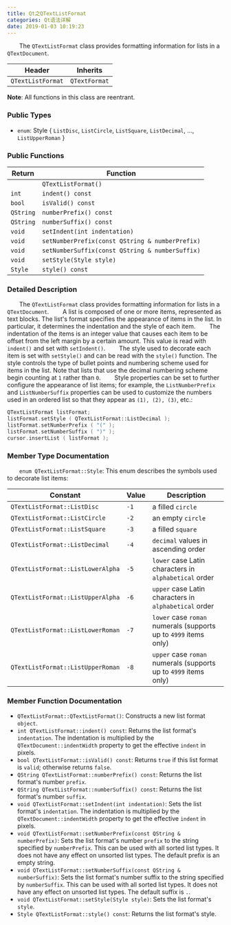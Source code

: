 ```yaml
---
title: Qt之QTextListFormat
categories: Qt语法详解
date: 2019-01-03 10:19:23
---
```

&emsp;&emsp;The `QTextListFormat` class provides formatting information for lists in a `QTextDocument`.<!--more-->

Header            | Inherits
------------------|--------------
`QTextListFormat` | `QTextFormat`

**Note**: All functions in this class are reentrant.

### Public Types

- `enum`: Style { `ListDisc`, `ListCircle`, `ListSquare`, `ListDecimal`, ..., `ListUpperRoman` }

### Public Functions

Return    | Function
----------|-----------
          | `QTextListFormat()`
`int`     | `indent() const`
`bool`    | `isValid() const`
`QString` | `numberPrefix() const`
`QString` | `numberSuffix() const`
`void`    | `setIndent(int indentation)`
`void`    | `setNumberPrefix(const QString & numberPrefix)`
`void`    | `setNumberSuffix(const QString & numberSuffix)`
`void`    | `setStyle(Style style)`
`Style`   | `style() const`

### Detailed Description

&emsp;&emsp;The `QTextListFormat` class provides formatting information for lists in a `QTextDocument`.
&emsp;&emsp;A list is composed of one or more items, represented as text blocks. The list's format specifies the appearance of items in the list. In particular, it determines the indentation and the style of each item.
&emsp;&emsp;The indentation of the items is an integer value that causes each item to be offset from the left margin by a certain amount. This value is read with `indent()` and set with `setIndent()`.
&emsp;&emsp;The style used to decorate each item is set with `setStyle()` and can be read with the `style()` function. The style controls the type of bullet points and numbering scheme used for items in the list. Note that lists that use the decimal numbering scheme begin counting at `1` rather than `0`.
&emsp;&emsp;Style properties can be set to further configure the appearance of list items; for example, the `ListNumberPrefix` and `ListNumberSuffix` properties can be used to customize the numbers used in an ordered list so that they appear as `(1), (2), (3)`, etc.:

``` cpp
QTextListFormat listFormat;
listFormat.setStyle ( QTextListFormat::ListDecimal );
listFormat.setNumberPrefix ( "(" );
listFormat.setNumberSuffix ( ")" );
cursor.insertList ( listFormat );
```

### Member Type Documentation

&emsp;&emsp;`enum QTextListFormat::Style`: This enum describes the symbols used to decorate list items:

Constant                          | Value | Description
----------------------------------|-------|-------------
`QTextListFormat::ListDisc`       | `-1`  | a filled `circle`
`QTextListFormat::ListCircle`     | `-2`  | an empty `circle`
`QTextListFormat::ListSquare`     | `-3`  | a filled `square`
`QTextListFormat::ListDecimal`    | `-4`  | `decimal` values in ascending order
`QTextListFormat::ListLowerAlpha` | `-5`  | `lower` case Latin characters in `alphabetical` order
`QTextListFormat::ListUpperAlpha` | `-6`  | `upper` case Latin characters in `alphabetical` order
`QTextListFormat::ListLowerRoman` | `-7`  | `lower` case `roman` numerals (supports up to `4999` items only)
`QTextListFormat::ListUpperRoman` | `-8`  | `upper` case `roman` numerals (supports up to `4999` items only)

### Member Function Documentation

- `QTextListFormat::QTextListFormat()`: Constructs a new list format `object`.
- `int QTextListFormat::indent() const`: Returns the list format's `indentation`. The indentation is multiplied by the `QTextDocument::indentWidth` property to get the effective `indent` in pixels.
- `bool QTextListFormat::isValid() const`: Returns `true` if this list format is `valid`; otherwise returns `false`.
- `QString QTextListFormat::numberPrefix() const`: Returns the list format's number `prefix`.
- `QString QTextListFormat::numberSuffix() const`: Returns the list format's number `suffix`.
- `void QTextListFormat::setIndent(int indentation)`: Sets the list format's `indentation`. The indentation is multiplied by the `QTextDocument::indentWidth` property to get the effective `indent` in pixels.
- `void QTextListFormat::setNumberPrefix(const QString & numberPrefix)`: Sets the list format's number `prefix` to the string specified by `numberPrefix`. This can be used with all sorted list types. It does not have any effect on unsorted list types. The default prefix is an empty string.
- `void QTextListFormat::setNumberSuffix(const QString & numberSuffix)`: Sets the list format's number suffix to the string specified by `numberSuffix`. This can be used with all sorted list types. It does not have any effect on unsorted list types. The default suffix is `.`.
- `void QTextListFormat::setStyle(Style style)`: Sets the list format's `style`.
- `Style QTextListFormat::style() const`: Returns the list format's style.